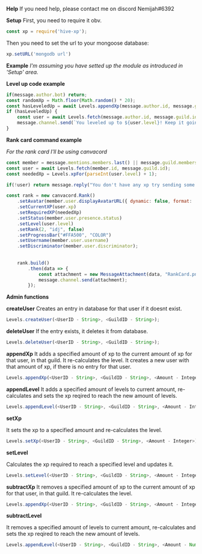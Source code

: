 **Help** 
If you need help, please contact me on discord Nemijah#6392

**Setup** 
First, you need to require it obv.

```javascript
const xp = require('hive-xp');
```
Then you need to set the url to your mongoose database: 

```javascript
xp.setURL('mongodb url')
```

**Example** 
*I'm assuming you have setted up the module as introduced in 'Setup' area.*

**Level up code example** 

```javascript
if(message.author.bot) return;
const randomXp = Math.floor(Math.random() * 20);
const hasLeveledUp = await Levels.appendXp(message.author.id, message.guild.id, randomXp);
if (hasLeveledUp) {
    const user = await Levels.fetch(message.author.id, message.guild.id);
    message.channel.send(`You leveled up to ${user.level}! Keep it going!`);
}
```

**Rank card command example** 

*For the rank card I'll be using canvacord* 

```javascript
const member = message.mentions.members.last() || message.guild.members.cache.get(args[0]) || message.member;
const user = await Levels.fetch(member.id, message.guild.id);
const neededXp = Levels.xpFor(parseInt(user.level) + 1);

if(!user) return message.reply("You don't have any xp try sending some messages");

const rank = new canvacord.Rank()
    .setAvatar(member.user.displayAvatarURL({ dynamic: false, format: 'png' }))
    .setCurrentXP(user.xp)
    .setRequiredXP(neededXp)
    .setStatus(member.user.presence.status)
    .setLevel(user.level)
    .setRank(2, "idj", false)
    .setProgressBar("#FFA500", "COLOR")
    .setUsername(member.user.username)
    .setDiscriminator(member.user.discriminator);
    
    
    rank.build()
        .then(data => {
            const attachment = new MessageAttachment(data, "RankCard.png");
            message.channel.send(attachment);
        });
```


**Admin functions**

**createUser**
Creates an entry in database for that user if it doesnt exist.

```javascript
Levels.createUser(<UserID - String>, <GuildID - String>);
```

**deleteUser**
If the entry exists, it deletes it from database.

```javascript
Levels.deleteUser(<UserID - String>, <GuildID - String>);
```

**appendXp**
It adds a specified amount of xp to the current amount of xp for that user, in that guild. It re-calculates the level. It creates a new user with that amount of xp, if there is no entry for that user.

```javascript
Levels.appendXp(<UserID - String>, <GuildID - String>, <Amount - Integer>);
```

**appendLevel**
It adds a specified amount of levels to current amount, re-calculates and sets the xp reqired to reach the new amount of levels.

```javascript
Levels.appendLevel(<UserID - String>, <GuildID - String>, <Amount - Integer>);
```


**setXp**

It sets the xp to a specified amount and re-calculates the level.

```javascript
Levels.setXp(<UserID - String>, <GuildID - String>, <Amount - Integer>);
```


**setLevel**

Calculates the xp required to reach a specified level and updates it.

```javascript
Levels.setLevel(<UserID - String>, <GuildID - String>, <Amount - Integer>);
```


**subtractXp**
It removes a specified amount of xp to the current amount of xp for that user, in that guild. It re-calculates the level.

```javascript
Levels.appendXp(<UserID - String>, <GuildID - String>, <Amount - Integer>);
```

**subtractLevel**

It removes a specified amount of levels to current amount, re-calculates and sets the xp reqired to reach the new amount of levels.

```js
Levels.appendLevel(<UserID - String>, <GuildID - String>, <Amount - Number>);
```